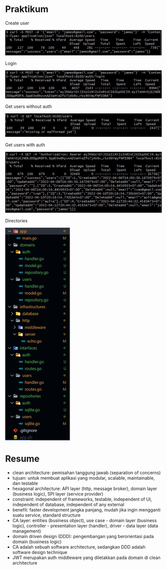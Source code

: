 # Praktikum

Create user

![](./screenshots/Screenshot%202022-04-11%20204828.jpg)

Login

![](./screenshots/Screenshot%202022-04-11%20204841.jpg)

Get users without auth

![](./screenshots/Screenshot%202022-04-11%20204855.jpg)

Get users with auth

![](./screenshots/Screenshot%202022-04-11%20204907.jpg)

Directories

![](./screenshots/Screenshot%202022-04-11%20204803.jpg)

# Resume

- clean architecture: pemisahan tanggung jawab (separation of concerns)
- tujuan: untuk membuat aplikasi yang modular, scalable, maintainable, dan testable
- hexagonal architecture: API layer (http, message broker), domain layer (business logic), SPI layer (service provider)
- constraint: independent of frameworks, testable, independent of UI, independent of database, independent of any external
- benefit: faster development jangka panjang, mudah jika ingin mengganti suatu service, standard structure
- CA layer: entities (business object), use case - domain layer (business logic), controller - presentation layer (handler), driver - data layer (data management)
- domain driven design (DDD): pengembangan yang berorientasi pada domain (business logic)
- CA adalah sebuah software architecture, sedangkan DDD adalah software design technique
- JWT merupakan auth middleware yang diletakkan pada domain di clean architecture